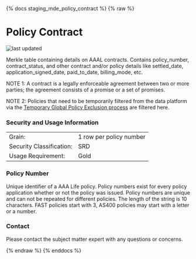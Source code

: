 {% docs staging_mde_policy_contract %}
{% raw %}

# Policy Contract

![last updated](assets/update_badges/staging_mde_policy_contract.svg)

Merkle table containing details on AAAL contracts. Contains policy_number, contract_status, and
other contract and/or policy details like settled_date, application_signed_date, paid_to_date,
billing_mode, etc.

NOTE 1: A contract is a legally enforceable agreement between two or more parties; the agreement
consists of a promise or a set of promises.

NOTE 2: Policies that need to be temporarily filtered from the data platform via the [Temporary Global Policy Exclusion 
process](https://aaalife-data.atlassian.net/wiki/spaces/DPF/pages/11498160129/Temporary+Global+Policy+Exclusion) are filtered here.

### Security and Usage Information
|     |     |
| --- | --- |
| Grain:                   | 1 row per policy number |
| Security Classification: | SRD |
| Usage Requirement:       | Gold |

### Policy Number
Unique identifier of a AAA Life policy. Policy numbers exist for every
policy application whether or not the policy was issued. Policy numbers
are unique and can not be repeated for different policies. The length of 
the string is 10 characters. FAST policies start with 3, AS400 policies 
may start with a letter or a number. 

### Contact
Please contact the subject matter expert with any questions or concerns.

{% endraw %}
{% enddocs %}